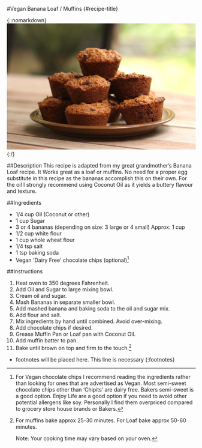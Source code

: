 #Vegan Banana Loaf / Muffins {#recipe-title}

<div markdown=1 class="image-and-text">

{::nomarkdown} 
<img src="images/recipe-images/banana-muffin.JPG" class="image">
{:/}

<div markdown=1 class="text">

##Description
This recipe is adapted from my great grandmother’s Banana Loaf recipe. It Works great as a loaf or muffins. No need for a proper egg substitute in this recipe as the bananas accomplish this on their own. For the oil I strongly recommend using Coconut Oil as it yields a buttery flavour and texture. 

##Ingredients
- 1/4 cup Oil (Coconut or other)
- 1 cup Sugar
- 3 or 4 bananas (depending on size: 3 large or 4 small) Approx: 1 cup
- 1/2 cup white flour
- 1 cup whole wheat flour
- 1/4 tsp salt
- 1 tsp baking soda
- Vegan 'Dairy Free' chocolate chips (optional)[^2]

##Instructions
1. Heat oven to 350 degrees Fahrenheit.
2. Add Oil and Sugar to large mixing bowl.
3. Cream oil and sugar.
4. Mash Bananas in separate smaller bowl.
5. Add mashed banana and baking soda to the oil and sugar mix.
6. Add flour and salt.
7. Mix ingredients by hand until combined. Avoid over-mixing.
8. Add chocolate chips if desired.
9. Grease Muffin Pan or Loaf pan with Coconut Oil.
10. Add muffin batter to pan.
11. Bake until brown on top and firm to the touch.[^1]

[^1]:For muffins bake approx 25-30 minutes.
	For Loaf bake approx 50-60 minutes.


	Note: Your cooking time may vary based on your oven.

[^2]:For Vegan chocolate chips I recommend reading the ingredients rather than looking for ones that are advertised as Vegan. Most semi-sweet chocolate chips other than ‘Chipits’ are dairy free. Bakers semi-sweet is a good option. Enjoy Life are a good option if you need to avoid other potential allergens like soy. Personally I find them overpriced compared to grocery store house brands or Bakers. 

* footnotes will be placed here. This line is necessary
{:footnotes}


</div>

</div>